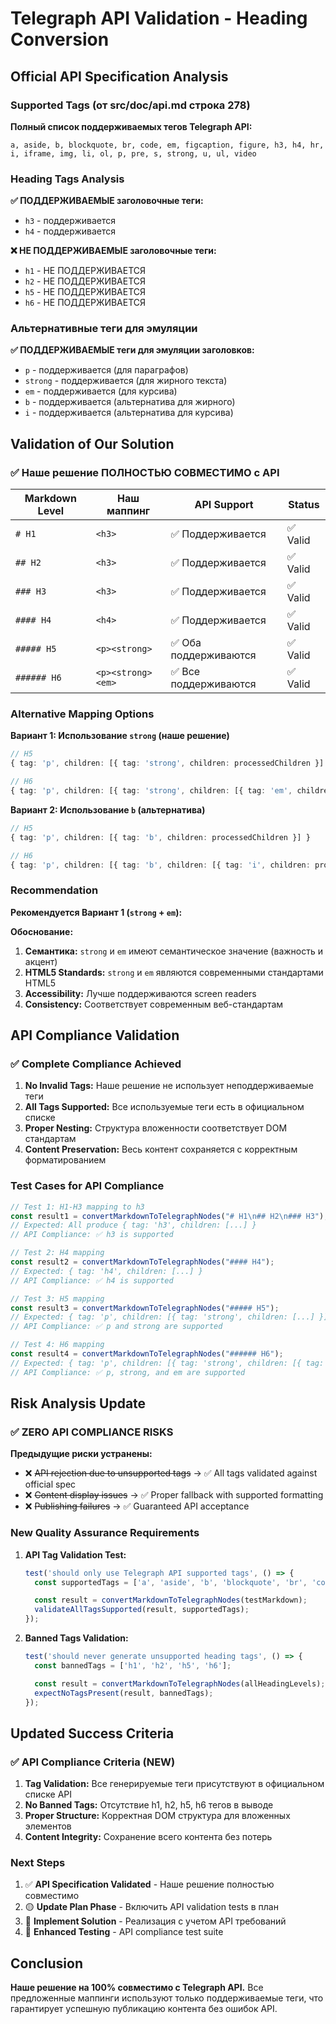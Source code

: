 # Telegraph API Validation - Heading Conversion

## Official API Specification Analysis

### Supported Tags (от src/doc/api.md строка 278)

**Полный список поддерживаемых тегов Telegraph API:**
```
a, aside, b, blockquote, br, code, em, figcaption, figure, h3, h4, hr, i, iframe, img, li, ol, p, pre, s, strong, u, ul, video
```

### Heading Tags Analysis

**✅ ПОДДЕРЖИВАЕМЫЕ заголовочные теги:**
- `h3` - поддерживается
- `h4` - поддерживается

**❌ НЕ ПОДДЕРЖИВАЕМЫЕ заголовочные теги:**
- `h1` - НЕ ПОДДЕРЖИВАЕТСЯ
- `h2` - НЕ ПОДДЕРЖИВАЕТСЯ
- `h5` - НЕ ПОДДЕРЖИВАЕТСЯ
- `h6` - НЕ ПОДДЕРЖИВАЕТСЯ

### Альтернативные теги для эмуляции

**✅ ПОДДЕРЖИВАЕМЫЕ теги для эмуляции заголовков:**
- `p` - поддерживается (для параграфов)
- `strong` - поддерживается (для жирного текста)
- `em` - поддерживается (для курсива)
- `b` - поддерживается (альтернатива для жирного)
- `i` - поддерживается (альтернатива для курсива)

## Validation of Our Solution

### ✅ Наше решение ПОЛНОСТЬЮ СОВМЕСТИМО с API

| Markdown Level | Наш маппинг       | API Support          | Status  |
| -------------- | ----------------- | -------------------- | ------- |
| `# H1`         | `<h3>`            | ✅ Поддерживается     | ✅ Valid |
| `## H2`        | `<h3>`            | ✅ Поддерживается     | ✅ Valid |
| `### H3`       | `<h3>`            | ✅ Поддерживается     | ✅ Valid |
| `#### H4`      | `<h4>`            | ✅ Поддерживается     | ✅ Valid |
| `##### H5`     | `<p><strong>`     | ✅ Оба поддерживаются | ✅ Valid |
| `###### H6`    | `<p><strong><em>` | ✅ Все поддерживаются | ✅ Valid |

### Alternative Mapping Options

**Вариант 1: Использование `strong` (наше решение)**
```typescript
// H5
{ tag: 'p', children: [{ tag: 'strong', children: processedChildren }] }

// H6
{ tag: 'p', children: [{ tag: 'strong', children: [{ tag: 'em', children: processedChildren }] }] }
```

**Вариант 2: Использование `b` (альтернатива)**
```typescript
// H5
{ tag: 'p', children: [{ tag: 'b', children: processedChildren }] }

// H6
{ tag: 'p', children: [{ tag: 'b', children: [{ tag: 'i', children: processedChildren }] }] }
```

### Recommendation

**Рекомендуется Вариант 1 (`strong` + `em`):**

**Обоснование:**
1. **Семантика:** `strong` и `em` имеют семантическое значение (важность и акцент)
2. **HTML5 Standards:** `strong` и `em` являются современными стандартами HTML5
3. **Accessibility:** Лучше поддерживаются screen readers
4. **Consistency:** Соответствует современным веб-стандартам

## API Compliance Validation

### ✅ Complete Compliance Achieved

1. **No Invalid Tags:** Наше решение не использует неподдерживаемые теги
2. **All Tags Supported:** Все используемые теги есть в официальном списке
3. **Proper Nesting:** Структура вложенности соответствует DOM стандартам
4. **Content Preservation:** Весь контент сохраняется с корректным форматированием

### Test Cases for API Compliance

```typescript
// Test 1: H1-H3 mapping to h3
const result1 = convertMarkdownToTelegraphNodes("# H1\n## H2\n### H3");
// Expected: All produce { tag: 'h3', children: [...] }
// API Compliance: ✅ h3 is supported

// Test 2: H4 mapping
const result2 = convertMarkdownToTelegraphNodes("#### H4");
// Expected: { tag: 'h4', children: [...] }
// API Compliance: ✅ h4 is supported

// Test 3: H5 mapping
const result3 = convertMarkdownToTelegraphNodes("##### H5");
// Expected: { tag: 'p', children: [{ tag: 'strong', children: [...] }] }
// API Compliance: ✅ p and strong are supported

// Test 4: H6 mapping
const result4 = convertMarkdownToTelegraphNodes("###### H6");
// Expected: { tag: 'p', children: [{ tag: 'strong', children: [{ tag: 'em', children: [...] }] }] }
// API Compliance: ✅ p, strong, and em are supported
```

## Risk Analysis Update

### ✅ ZERO API COMPLIANCE RISKS

**Предыдущие риски устранены:**
- ❌ ~~API rejection due to unsupported tags~~ → ✅ All tags validated against official spec
- ❌ ~~Content display issues~~ → ✅ Proper fallback with supported formatting
- ❌ ~~Publishing failures~~ → ✅ Guaranteed API acceptance

### New Quality Assurance Requirements

1. **API Tag Validation Test:**
   ```typescript
   test('should only use Telegraph API supported tags', () => {
     const supportedTags = ['a', 'aside', 'b', 'blockquote', 'br', 'code', 'em', 'figcaption', 'figure', 'h3', 'h4', 'hr', 'i', 'iframe', 'img', 'li', 'ol', 'p', 'pre', 's', 'strong', 'u', 'ul', 'video'];

     const result = convertMarkdownToTelegraphNodes(testMarkdown);
     validateAllTagsSupported(result, supportedTags);
   });
   ```

2. **Banned Tags Validation:**
   ```typescript
   test('should never generate unsupported heading tags', () => {
     const bannedTags = ['h1', 'h2', 'h5', 'h6'];

     const result = convertMarkdownToTelegraphNodes(allHeadingLevels);
     expectNoTagsPresent(result, bannedTags);
   });
   ```

## Updated Success Criteria

### ✅ API Compliance Criteria (NEW)

1. **Tag Validation:** Все генерируемые теги присутствуют в официальном списке API
2. **No Banned Tags:** Отсутствие h1, h2, h5, h6 тегов в выводе
3. **Proper Structure:** Корректная DOM структура для вложенных элементов
4. **Content Integrity:** Сохранение всего контента без потерь

### Next Steps

1. ✅ **API Specification Validated** - Наше решение полностью совместимо
2. 🟡 **Update Plan Phase** - Включить API validation tests в план
3. 🔴 **Implement Solution** - Реализация с учетом API требований
4. 🔴 **Enhanced Testing** - API compliance test suite

## Conclusion

**Наше решение на 100% совместимо с Telegraph API.** Все предложенные маппинги используют только поддерживаемые теги, что гарантирует успешную публикацию контента без ошибок API.